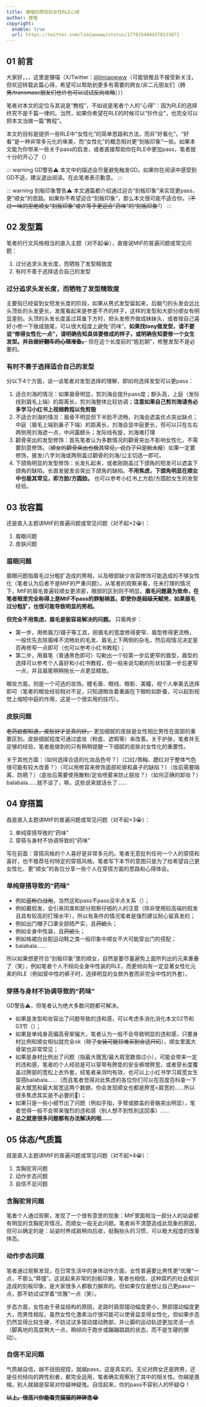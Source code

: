 ```yaml
---
title: 狸喵的跨性别女性RLE心得
author: 狸喵
copyright:
  enable: true
  url: https://twitter.com/limiaowww/status/1778154044370133071
---
```


## 01 前言

大家好，，，这里是狸喵（X/Twitter：[@limiaowww](https://twitter.com/limiaowww)（可能锁推且不接受新关注，但欢迎转载此篇心得，希望可以帮助到更多有需要的跨女/非二元朋友们（~~跨男/transmasc朋友们也许也可以试试反向攻略~~）））

笔者对本文的定位与其说是“教程”，不如说是笔者个人的“心得”：因为RLE的选择终究不是千篇一律的。当然，如果你希望在RLE的时候可以“抄作业”，也完全可以把本文当做一篇“教程”。

本文的目标是提供一些RLE中“女性化”的简单思路和方法，而非“好看化”。“好看”是一种非常多元化的审美，而“女性化”的概念相对更“刻板印象”一些。如果本文能为你带来一些关于pass的启发，或者直接帮助你在RLE中更加pass，笔者就十分的开心了（）

::: warning GD警告⚠️
本文中的描述会尽量避免触发GD。如果你在阅读中感受到GD不适，建议退出阅读。在此笔者表示歉意。
:::

::: warning 刻板印象警告⚠️
本文通篇都介绍通过迎合“刻板印象”来实现更pass，更“顺女”的思路。如果你不希望迎合“刻板印象”，那么本文很可能不适合你。（~~不过一味的拒绝顺女“刻板印象”或许等于更迎合“药味”的“刻板印象”~~）
:::

## 02 发型篇

笔者的行文风格相当的直入主题（对不起😭），直接说MtF的普遍问题或常见问题：

1. 过分追求头发长度，而牺牲了发型精致度
1. 有时不善于选择适合自己的发型

### 过分追求头发长度，而牺牲了发型精致度

主要指已经留到女短发长度的阶段，如果从男式发型留起来，后脑勺的头发会远比头顶处的头发更长，发尾看起来是参差不齐的样子，这样的发型和大部分顺女有明显差别。头顶的头发长度盖过耳垂下方时，把头发修齐做成妹妹头，或者按自己喜好小修一下做成狼尾，可以很大程度上避免“药味”。**如果找tony做发型，请不要说“修得女性化一点”，请明确告知具体要修成的样子，或明确告知要修一个女生发型。~~并且做好翻车的心理准备。~~** 但在这个长度前的“尴尬期”，修整发型不是必要的。

### 有时不善于选择适合自己的发型

分以下4个方面，谈一谈笔者对发型选择的理解，即如何选择发型可以更pass：

1. 适合刘海的情况：如果眉骨明显，剪刘海会提升pass度；额头高，上庭（发际线到眉毛上端）的距离长，剪刘海整体比较协调；**注意如果自己剪刘海请务必多学习小红书上视频教程以免剪毁**
1. 不适合刘海的情况：眉骨不明显但下半脸不流畅，刘海会遮盖优点突出缺点；中庭（眉毛上端到鼻子下端）的距离长，刘海会显中庭更长，但可以只在左右两侧用刘海遮一点，中间露额头；发际线有旋，刘海难打理
1. 颧骨突出的发型修饰：首先笔者认为多数情况的颧骨突出不影响女性化，不需要刻意修饰。（~~顺女的颧骨突出也极其常见，说白了只是脸太瘦~~）如果一定要修饰，披发/八字刘海或两侧盖过颧骨的刘海/公主切选一即可。
1. 下颌角明显的发型修饰：长发扎起来，或者刚刚盖过下颌角的短发可以遮盖下颌角的缺陷。长直发披发会突出下颌角的缺陷。**不用焦虑，下颌角明显在顺女中也极其常见，即方脸/方圆脸。** 也可以参考小红书上方脸/方圆脸女生的发型经验。

## 03 妆容篇

还是直入主题讲MtF的普遍问题或常见问题（对不起×2😭）：

1. 眉眼问题
1. 皮肤问题

### 眉眼问题

眉眼问题指眉毛过分粗犷造成的男相，以及眼部缺少妆容修饰可能造成的不够女性化（笔者认为后者不是MtF的严重问题）。从笔者的观察来看，在未打理的情况下，MtF的眉毛普遍较顺女更浓密，眼部的区别则不明显。**眉毛问题最为致命，在笔者眼里完全称得上是MtF不pass的罪魁祸首。即使你是~~超级天赋党~~，如果眉毛过分粗犷，也很可能导致明显的男相。**

**但完全不用焦虑，眉毛是极容易解决的问题。** 只需两步：

- 第一步，用修眉刀/镊子等工具，把眉毛的宽度修得更窄、眉型修得更流畅，一般优先去除眉峰不流畅处的毛发、眉毛上下两侧的杂毛，然后视情况决定是否再修窄一点即可（也可以参考小红书教程）；
- 第二步，用眉笔（普通黑色即可）勾勒出一个较第一步后更窄的眉型，眉型的选择可以参考个人喜好和小红书教程，但一般来说勾勒的形状较第一步后更窄一点，并且眉尾稍稍拖长一点更显精致。

眼妆方面，则是一个可选的妆饰。睫毛膏、眼线、眼影、美瞳，视个人审美去选择即可（笔者的眼妆经验相对不足，只知道眼妆着重画在下眼睑如卧蚕，可以起到视觉上缩短中庭的作用，这是一个很实用的技巧）。

### 皮肤问题

~~老药娘都知道，皮肤好才是真的好。~~ 更加细腻的皮肤是女性相比男性在面部的重要区别。皮肤细腻程度可通过底妆（粉底、遮暇等）来改善。关于护肤，笔者并无足够的经验，笔者能做到的只有稍稍提醒一下细腻的皮肤对女性化的重要性。

关于其他方面：（如何选择合适的化妆品色号？）（口红/唇釉、腮红对于整体气色很可能有较大改善？）（可以用修容来修饰面部轮廓和鼻子的缺陷？）（妆前需要隔离、防晒？）（底妆后需要使用散粉/定妆喷雾来防止脱妆？）（如何正确的卸妆？）balabala……就不谈了，嘛，这些说来就话长了……

## 04 穿搭篇

叒是直入主题讲MtF的普遍问题或常见问题（对不起×3😭）：

1. 单纯穿搭导致的“药味”
1. 穿搭与身材不协调导致的“药味”

写在前面：穿搭风格的个人喜好是非常多元的。笔者无意批判任何一个人的穿搭和喜好，也不推荐任何特定的穿搭风格。笔者写下本节的意图只是为了给希望自己更女性化、更“顺女”的各位分享一些个人在穿搭方面的思路和心得体会。

### 单纯穿搭导致的“药味”

- 例如~~蓝粉白战袍~~，当然这和pass不pass没半点关系（）；
- 例如戴假发，会引来同类和部分观察仔细的人的注意（除非使用较高端的假发且具有较高的打理水平），所以有条件的情况笔者是强烈建议耐心留真发的；
- 例如出门帽子口罩全部捂严实，且~~药娘头~~；
- 例如全身中性装，且~~药娘头~~；
- 例如格裙白丝配运动鞋之类一般印象中顺女不大可能穿出门的搭配；
- balabala……

所以如果想更符合“刻板印象”里的顺女，自然是要尽量避免上面所列出的元素重叠了（笑），例如笔者个人不倾向全身中性装的RLE，而更倾向有一定显著女性化元素的RLE（例如穿中性的裤子时，选择明显的女款外套而非完全中性的外套）。

### 穿搭与身材不协调导致的“药味”

GD警告⚠️，但笔者认为绝大多数问题都可解决。

- 如果是发型和妆容出了问题导致的违和感，可以考虑多消化消化本文02节和03节（）；
- 如果是单纯身高偏高骨架偏大，笔者认为一般不会导致明显的违和感，只要身材比例和顺女相似就完全ok（~~除了女装可能较难买到合适尺码~~），顺女里面大骨架也非常常见；
- 如果是身材比例出了问题（指最大髋宽/最大肩宽数值过小），可能会带来一定的违和感，笔者的个人经验是可以穿带有胯垫的安全裤增胯宽，或者穿长度覆盖过胯部的宽松上衣外套，经笔者亲测均有效，也可以上小红书学习肩宽女生穿搭balabala……（而且笔者觉得对此焦虑的各位你们可以在百度百科查一下最大髋宽和最大肩宽这两个数据，你会发现顺女也都是胯宽<肩宽的……所以很多焦虑其实是不必要的🥺）；
- 如果只是一些小细节出了问题（例如手指，手臂或膝盖的骨骼突出明显），笔者觉得一般不会带来强烈的违和感（别人想不到性别这回事）……
- **总之就是很多问题都有办法解决的啦……**

## 05 体态/气质篇

叕是直入主题讲MtF的普遍问题或常见问题（对不起×4😭）：

1. 含胸驼背问题
1. 动作步态问题
1. 自信不足问题

### 含胸驼背问题

笔者个人通过观察，发现了一个很有意思的现象：MtF里面相当一部分人的站姿都有明显的含胸驼背情况。而顺女一般无此问题。笔者尚不清楚造成此现象的原因，但可以确定的是：站姿时养成肩稍向后收，挺胸抬头的习惯，可以极大程度的改善体态。

### 动作步态问题

笔者通过观察发现，在日常生活中的身体动作方面，女性普遍要比男性更“优雅”一点，不那么“莽撞”。这说起来非常的刻板印象，笔者也相信，这种腐朽的社会规训造成的刻板印象，是大家很多人都极力摒弃的。但如果仅仅是想让自己更pass一点，那不妨试试学着“优雅”一点（笑）。

步态方面，女性由于骨盆结构的原因，走路时肩部摆动幅度更小，胯部摆动幅度更大，而男性相反。虽然女性化激素治疗很可能可以使骨盆变得女性化，但如果步态仍然显得比较生硬，不妨试试多摆动摆动胯部，并让脚的运动轨迹更加灵活一点（脚离地的高度稍大一点，稍倾向于跑步或蹦蹦跳跳的状态，而不是生硬的挪动）。

### 自信不足问题

气质越自信，越不扭扭捏捏，就越pass，这是真实的。无论对跨女还是跨男，还是任何倾向的跨性别者，都完全适用，笔者确实观察到了其中的相关性。你越是畏缩，别人就越是容易对你疑神疑鬼。自信起来，你的pass不容别人的怀疑😋！

**~~以上。很高兴你能看完猫猫的碎碎念😭~~**
